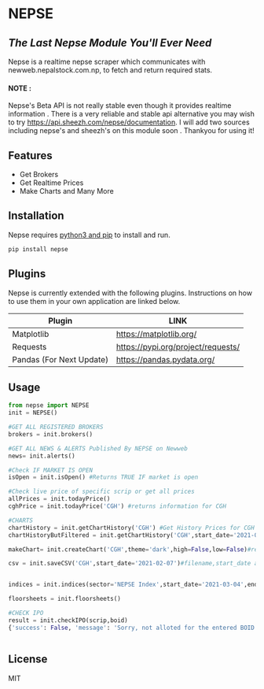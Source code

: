 # NEPSE
## _The Last Nepse Module You'll Ever Need_

Nepse is a realtime nepse scraper which communicates with newweb.nepalstock.com.np, to fetch and return required stats.

#### NOTE :
Nepse's Beta API is not really stable even though it provides realtime information . There is a very reliable and stable api alternative you may wish to try https://api.sheezh.com/nepse/documentation. I will add two sources including nepse's and sheezh's on this module soon . Thankyou for using it!

## Features

- Get Brokers
- Get Realtime Prices
- Make Charts and Many More



## Installation

Nepse requires [python3 and pip](http://python.org/) to install and run.

```sh
pip install nepse
```


## Plugins

Nepse is currently extended with the following plugins.
Instructions on how to use them in your own application are linked below.

| Plugin | LINK |
| ------ | ------ |
| Matplotlib | https://matplotlib.org/|
| Requests | https://pypi.org/project/requests/ |
| Pandas (For Next Update) | https://pandas.pydata.org/ |

## Usage


```py
from nepse import NEPSE
init = NEPSE()

#GET ALL REGISTERED BROKERS
brokers = init.brokers()

#GET ALL NEWS & ALERTS Published By NEPSE on Newweb
news= init.alerts()

#Check IF MARKET IS OPEN
isOpen = init.isOpen() #Returns TRUE IF market is open

#Check live price of specific scrip or get all prices 
allPrices = init.todayPrice()
cghPrice = init.todayPrice('CGH') #returns information for CGH

#CHARTS
chartHistory = init.getChartHistory('CGH') #Get History Prices for CGH
chartHistoryButFiltered = init.getChartHistory('CGH',start_date='2021-03-04',end_date='2021-03-07')

makeChart= init.createChart('CGH',theme='dark',high=False,low=False)#returns abspath of chart saved

csv = init.saveCSV('CGH',start_date='2021-02-07')#filename,start_date and  end_date are optional


indices = init.indices(sector='NEPSE Index',start_date='2021-03-04',end_date='2021-03-07')

floorsheets = init.floorsheets()

#CHECK IPO
result = init.checkIPO(scrip,boid)
{'success': False, 'message': 'Sorry, not alloted for the entered BOID. ', 'body': None}



```


## License

MIT

